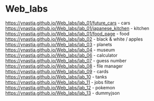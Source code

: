 # Web_labs
https://ynastia.github.io/Web_labs/lab_01/future_cars - cars
https://ynastia.github.io/Web_labs/lab_01/japanese_kitchen - kitchen
https://ynastia.github.io/Web_labs/lab_01/food_page - food
https://ynastia.github.io/Web_labs/lab_02 - black & white / apples	
https://ynastia.github.io/Web_labs/lab_03 - planets
https://ynastia.github.io/Web_labs/lab_04 - museum
https://ynastia.github.io/Web_labs/lab_06 - calculator
https://ynastia.github.io/Web_labs/lab_07 - guess number
https://ynastia.github.io/Web_labs/lab_08 - file manager
https://ynastia.github.io/Web_labs/lab_09 - cards
https://ynastia.github.io/Web_labs/lab_10 - tanks
https://ynastia.github.io/Web_labs/lab_11 - jobs filter
https://ynastia.github.io/Web_labs/lab_12 - pokemon
https://ynastia.github.io/Web_labs/lab_13 - dummyjson

